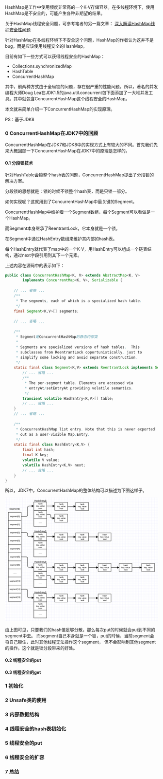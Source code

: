 HashMap是工作中使用频度非常高的一个K-V存储容器。在多线程环境下，使用HashMap是不安全的，可能产生各种非期望的结果。

关于HashMap线程安全问题，可参考笔者的另一篇文章：
[深入解读HashMap线程安全性问题](link:深入解读HashMap线程安全性问题)

针对HashMap在多线程环境下不安全这个问题，HashMap的作者认为这并不是bug，而是应该使用线程安全的HashMap。

目前有如下一些方式可以获得线程安全的HashMap：
* Collections.synchronizedMap
* HashTable
* ConcurrentHashMap

其中，前两种方式由于全局锁的问题，存在很严重的性能问题。所以，著名的并发编程大师Doug Lea在JDK1.5的java.util.concurrent包下面添加了一大堆并发工具。其中就包含ConcurrentHashMap这个线程安全的HashMap。

本文就来简单介绍一下ConcurrentHashMap的实现原理。

PS：基于JDK8

### 0 ConcurrentHashMap在JDK7中的回顾
ConcurrentHashMap在JDK7和JDK8中的实现方式上有较大的不同。首先我们先来大概回顾一下ConcurrentHashMap在JDK7中的原理是怎样的。

#### 0.1 分段锁技术
针对HashTable会锁整个hash表的问题，ConcurrentHashMap提出了分段锁的解决方案。

分段锁的思想就是：锁的时候不锁整个hash表，而是只锁一部分。

如何实现呢？这就用到了ConcurrentHashMap中最关键的Segment。

ConcurrentHashMap中维护着一个Segment数组，每个Segment可以看做是一个HashMap。

而Segment本身继承了ReentrantLock，它本身就是一个锁。

在Segment中通过HashEntry数组来维护其内部的hash表。

每个HashEntry就代表了map中的一个K-V，用HashEntry可以组成一个链表结构，通过next字段引用到其下一个元素。

上述内容在源码中的表示如下：

```java
public class ConcurrentHashMap<K, V> extends AbstractMap<K, V>
        implements ConcurrentMap<K, V>, Serializable {

    // ... 省略 ...
    /**
     * The segments, each of which is a specialized hash table.
     */
    final Segment<K,V>[] segments;

    // ... 省略 ...

    /**
     * Segment是ConcurrentHashMap的静态内部类
     * 
     * Segments are specialized versions of hash tables.  This
     * subclasses from ReentrantLock opportunistically, just to
     * simplify some locking and avoid separate construction.
     */
    static final class Segment<K,V> extends ReentrantLock implements Serializable {
    	// ... 省略 ...
    	/**
         * The per-segment table. Elements are accessed via
         * entryAt/setEntryAt providing volatile semantics.
         */
        transient volatile HashEntry<K,V>[] table;
        // ... 省略 ...
    }
    // ... 省略 ...

    /**
     * ConcurrentHashMap list entry. Note that this is never exported
     * out as a user-visible Map.Entry.
     */
    static final class HashEntry<K,V> {
        final int hash;
        final K key;
        volatile V value;
        volatile HashEntry<K,V> next;
        // ... 省略 ...
    }
}
```

所以，JDK7中，ConcurrentHashMap的整体结构可以描述为下图这样子。

![JDK7_ConcurrentHashMap结构](https://github.com/Lord-X/awesome-it-blog/blob/master/images/java/Java8%E4%B8%ADConcurrentHashMap%E6%98%AF%E5%A6%82%E4%BD%95%E4%BF%9D%E8%AF%81%E7%BA%BF%E7%A8%8B%E5%AE%89%E5%85%A8%E7%9A%84/JDK7_ConcurrentHashMap%E7%BB%93%E6%9E%84.png?raw=true)

由上图可见，只要我们的hash值足够分散，那么每次put的时候就会put到不同的segment中去。
而segment自己本身就是一个锁，put的时候，当前segment会将自己锁住，此时其他线程无法操作这个segment，
但不会影响到其他segment的操作。这个就是锁分段带来的好处。

#### 0.2 线程安全的put

#### 0.3 线程安全的get

### 1 初始化


### 2 Unsafe类的使用


### 3 内部数据结构


### 4 线程安全的hash表初始化


### 5 线程安全的put


### 6 线程安全的扩容


### 7 总结